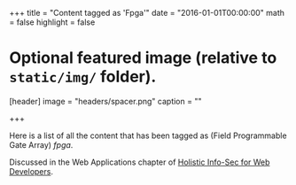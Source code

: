 +++
title = "Content tagged as 'Fpga'"
date = "2016-01-01T00:00:00"
math = false
highlight = false

# Optional featured image (relative to `static/img/` folder).
[header]
image = "headers/spacer.png"
caption = ""

+++

Here is a list of all the content that has been tagged as (Field Programmable Gate Array) *fpga*.

Discussed in the Web Applications chapter of [Holistic Info-Sec for Web Developers](/publication/holistic-infosec-for-web-developers/).